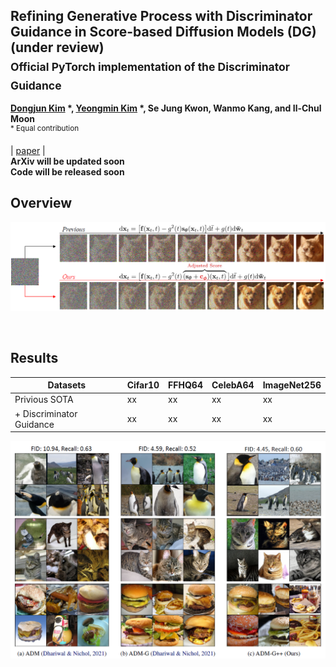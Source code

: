 ## Refining Generative Process with Discriminator Guidance in Score-based Diffusion Models (DG) (under review) <br><sub>Official PyTorch implementation of the Discriminator Guidance </sub>
**[Dongjun Kim](https://github.com/Kim-Dongjun) \*, [Yeongmin Kim](https://github.com/alsdudrla10) \*, Se Jung Kwon, Wanmo Kang, and Il-Chul Moon**   
<sup> * Equal contribution </sup> <br>

| [paper](https://arxiv.org/abs/2211.17091) |  <br>
**ArXiv will be updated soon** <br>
**Code will be released soon** <br>

## Overview
![Teaser image](./figures/Figure1_v2.PNG)

<br>



## Results
|  Datasets   | Cifar10  |      FFHQ64     |    CelebA64   |   ImageNet256   |
| ------------ |-------------- | ------------- | ------------- | ------------- |
|    Privious SOTA      |     xx     |     xx     |     xx     |     xx     |      xx     |
|    + Discriminator Guidance       |     xx     |     xx     |     xx     |     xx     |     xx     |

![Teaser image](./figures/Figure2.PNG)
